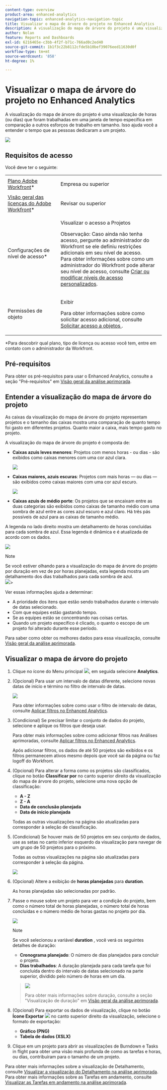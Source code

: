 ```yaml
---
content-type: overview
product-area: enhanced-analytics
navigation-topic: enhanced-analytics-navigation-topic
title: Visualizar o mapa de árvore do projeto no Enhanced Analytics
description: A visualização do mapa de árvore do projeto é uma visualização de horas (ou dias) que foram trabalhadas em uma janela de tempo específica em comparação a outros esforços de trabalho em tamanho. Isso ajuda você a entender o tempo que as pessoas dedicaram a um projeto.
author: Nolan
feature: Reports and Dashboards
exl-id: 6216465e-c3bb-4f2f-b71c-766ad0c2ed40
source-git-commit: 1b1f3c22b8112cfde5b10bef39076eed11630d0f
workflow-type: tm+mt
source-wordcount: '858'
ht-degree: 1%

---
```


# Visualizar o mapa de árvore do projeto no Enhanced Analytics

A visualização do mapa de árvore do projeto é uma visualização de horas (ou dias) que foram trabalhadas em uma janela de tempo específica em comparação a outros esforços de trabalho em tamanho. Isso ajuda você a entender o tempo que as pessoas dedicaram a um projeto.

![](assets/project-treemap-350x126.png)

## Requisitos de acesso

Você deve ter o seguinte:

<table style="table-layout:auto"> 
 <col> 
 <col> 
 <tbody> 
  <tr> 
   <td role="rowheader"><a href="https://www.workfront.com/plans" target="_blank">Plano Adobe Workfront</a>*</td> 
   <td> <p>Empresa ou superior</p> </td> 
  </tr> 
  <tr> 
   <td role="rowheader"><a href="../administration-and-setup/add-users/access-levels-and-object-permissions/wf-licenses.md" class="MCXref xref">Visão geral das licenças do Adobe Workfront</a>*</td> 
   <td> <p>Revisar ou superior</p> </td> 
  </tr> 
  <tr> 
   <td role="rowheader">Configurações de nível de acesso*</td> 
   <td> <p>Visualizar o acesso a Projetos</p> <p>Observação: Caso ainda não tenha acesso, pergunte ao administrador do Workfront se ele definiu restrições adicionais em seu nível de acesso.<br>Para obter informações sobre como um administrador do Workfront pode alterar seu nível de acesso, consulte <a href="../administration-and-setup/add-users/configure-and-grant-access/create-modify-access-levels.md" class="MCXref xref">Criar ou modificar níveis de acesso personalizados</a>.</p> </td> 
  </tr> 
  <tr> 
   <td role="rowheader">Permissões de objeto</td> 
   <td> <p>Exibir</p> <p>Para obter informações sobre como solicitar acesso adicional, consulte <a href="../workfront-basics/grant-and-request-access-to-objects/request-access.md" class="MCXref xref">Solicitar acesso a objetos </a>.</p> </td> 
  </tr> 
 </tbody> 
</table>

&#42;Para descobrir qual plano, tipo de licença ou acesso você tem, entre em contato com o administrador da Workfront.

## Pré-requisitos

Para obter os pré-requisitos para usar o Enhanced Analytics, consulte a seção &quot;Pré-requisitos&quot; em [Visão geral da análise aprimorada](../enhanced-analytics/enhanced-analytics-overview.md).

## Entender a visualização do mapa de árvore do projeto

As caixas da visualização do mapa de árvore do projeto representam projetos e o tamanho das caixas mostra uma comparação de quanto tempo foi gasto em diferentes projetos. Quanto maior a caixa, mais tempo gasto no projeto.

A visualização do mapa de árvore do projeto é composta de:

* **Caixas azuis leves menores**: Projetos com menos horas - ou dias - são exibidos como caixas menores com uma cor azul clara.

   ![](assets/project-treemap-smaller-box.png)

* **Caixas maiores, azuis escuras**: Projetos com mais horas — ou dias — são exibidos como caixas maiores com uma cor azul escuro.

   ![](assets/project-treemap-larger-box-350x205.png)

* **Caixas azuis de médio porte**: Os projetos que se encaixam entre as duas categorias são exibidos como caixas de tamanho médio com uma sombra de azul entre as cores azul escuro e azul claro. Há três pás possíveis de azul para as caixas de tamanho médio.

A legenda no lado direito mostra um detalhamento de horas concluídas para cada sombra de azul. Essa legenda é dinâmica e é atualizada de acordo com os dados.

![](assets/project-treemap-hours-completed.png)

>[!NOTE]
>
>Se você estiver olhando para a visualização do mapa de árvore do projeto por duração em vez de por horas planejadas, esta legenda mostra um detalhamento dos dias trabalhados para cada sombra de azul.\
>![](assets/project-treemap-days-worked.png)>

Ver essas informações ajuda a determinar:

* A prioridade dos itens que estão sendo trabalhados durante o intervalo de datas selecionado.
* Com que equipes estão gastando tempo.
* Se as equipes estão se concentrando nas coisas certas.
* Quando um projeto específico é clicado, o quanto o escopo de um projeto foi alterado durante esse período.

Para saber como obter os melhores dados para essa visualização, consulte [Visão geral da análise aprimorada](../enhanced-analytics/enhanced-analytics-overview.md).

## Visualizar o mapa de árvore do projeto

1. Clique no ícone do Menu principal ![](assets/main-menu-icon-16x12.png), em seguida selecione **Analytics**.
1. (Opcional) Para usar um intervalo de datas diferente, selecione novas datas de início e término no filtro de intervalo de datas.

   ![](assets/filters-select-date-range-350x344.png)

   Para obter informações sobre como usar o filtro de intervalo de datas, consulte [Aplicar filtros no Enhanced Analytics](../enhanced-analytics/use-enhanced-analytics-filters.md).

1. (Condicional) Se precisar limitar o conjunto de dados do projeto, selecione e aplique os filtros que deseja usar.

   Para obter mais informações sobre como adicionar filtros nas Análises aprimoradas, consulte [Aplicar filtros no Enhanced Analytics](../enhanced-analytics/use-enhanced-analytics-filters.md).

   Após adicionar filtros, os dados de até 50 projetos são exibidos e os filtros permanecem ativos mesmo depois que você sai da página ou faz logoff do Workfront.

1. (Opcional) Para alterar a forma como os projetos são classificados, clique no botão **Classificar por** no canto superior direito da visualização do mapa de árvore do projeto, selecione uma nova opção de classificação:

   * **A - Z**
   * **Z - A**
   * **Data de conclusão planejada**
   * **Data de início planejada**

   Todas as outras visualizações na página são atualizadas para corresponder à seleção de classificação.

1. (Condicional) Se houver mais de 50 projetos em seu conjunto de dados, use as setas no canto inferior esquerdo da visualização para navegar de um grupo de 50 projetos para o próximo.

   Todas as outras visualizações na página são atualizadas para corresponder à seleção da página.

   ![](assets/pagination-350x118.png)

1. (Opcional) Altere a exibição de **horas planejadas** para **duration**.

   As horas planejadas são selecionadas por padrão.

1. Passe o mouse sobre um projeto para ver a condição do projeto, bem como o número total de horas planejadas, o número total de horas concluídas e o número médio de horas gastas no projeto por dia.

   ![](assets/project-treemap-project-details-350x404.png)

   >[!NOTE]
   >
   >Se você selecionou a variável **duration** , você verá os seguintes detalhes de duração:
   >
   >* **Cronograma planejado**: O número de dias planejados para concluir o projeto.
   >* **Dias trabalhados**: A duração planejada para cada tarefa que foi concluída dentro do intervalo de datas selecionado na parte superior, dividido pelo número de horas em um dia.

   >   
   >![](assets/duration-treemap-350x159.png)
   >
   >Para obter mais informações sobre duração, consulte a seção &quot;Visualização de duração&quot; em [Visão geral da análise aprimorada](../enhanced-analytics/enhanced-analytics-overview.md).

1. (Opcional) Para exportar os dados de visualização, clique no botão **Ícone Exportar** ![](assets/export.png) no canto superior direito da visualização, selecione o formato de exportação:

   * **Gráfico (PNG)**
   * **Tabela de dados (XSLX)**

1. Clique em um projeto para abrir as visualizações de Burndown e Tasks in flight para obter uma visão mais profunda de como as tarefas e horas, ou dias, contribuíram para o tamanho de um projeto.

Para obter mais informações sobre a visualização de Detalhamento, consulte [Visualizar a visualização do Detalhamento na análise aprimorada](../enhanced-analytics/burndown-overview.md). Para obter mais informações sobre as Tarefas em andamento, consulte [Visualizar as Tarefas em andamento na análise aprimorada](../enhanced-analytics/tasks-in-flight-overview.md).

